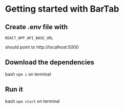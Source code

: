 # Getting started with BarTab

## Create .env file with 

`REACT_APP_API_BASE_URL`

should point to http://localhost:5000

## Download the dependencies

bash `npm i` on terminal

## Run it

bash `npm start` on terminal

    